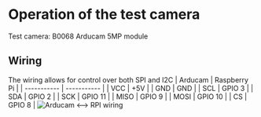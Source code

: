 # Operation of the test camera
Test camera: B0068 Arducam 5MP module <br>

## Wiring
The wiring allows for control over both SPI and I2C
| Arducam     | Raspberry Pi |
| ----------- | -----------  |
| VCC         | +5V          |
| GND         | GND          |
| SCL         | GPIO 3       |
| SDA         | GPIO 2       |
| SCK         | GPIO 11      |
| MISO        | GPIO 9       |
| MOSI        | GPIO 10      |
| CS          | GPIO 8       |
![Arducam <--> RPI wiring](arducam_rpi_schem.jpg)

